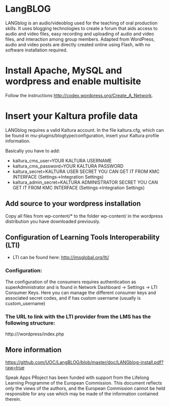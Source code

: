 LangBLOG
========

LANGblog is an audio/videoblog used for the teaching of oral production skills. It uses blogging technologies to create a forum that aids access to audio and video files, easy recording and uploading of audio and video files, and interaction among group members. Adapted from WordPress, audio and video posts are directly created online using Flash, with no software installation required.

# Install Apache, MySQL and wordpress and enable multisite
Follow the instructions http://codex.wordpress.org/Create_A_Network. 

# Insert your Kaltura profile data
LANGblog requires a valid Kaltura account. In the file kaltura.cfg, which can be found in mu-plugins/blogtype/configuration, insert your Kaltura profile information.

Basically you have to add:
* kaltura_cms_user=YOUR KALTURA USERNAME
* kaltura_cms_password=YOUR KALTURA PASSWORD
* kaltura_secret=KALTURA USER SECRET YOU CAN GET IT FROM KMC INTERFACE (Settings->Integration Settings)
* kaltura_admin_secret=KALTURA ADMINISTRATOR SECRET YOU CAN GET IT FROM KMC INTERFACE (Settings->Integration Settings)

## Add source to your wordpress installation
Copy all files from wp-content/* to the folder wp-content/ in the wordpress distribution you have downloaded previously.


## Configuration of Learning Tools Interoperability (LTI)
* LTI can be found here: http://imsglobal.org/lti/
### Configuration:
 The configuration of the consumers requires authentication as superAdministrator and is found in Network Dashboard → Settings → LTI Consumer Keys. Here you can manage the different consumer keys and associated secret codes, and if has custom username (usually is custom_username)
### The URL to link with the LTI provider from the LMS has the following structure: 
 http://<ip>/wordpress/index.php

## More information 
 https://github.com/UOC/LangBLOG/blob/master/doc/LANGblog-install.pdf?raw=true


Speak Apps PRoject has been funded with support from the Lifelong Learning Programme of the European Commission. This document reflects only the views of the authors, and the European Commission cannot be held responsible for any use which may be made of the information contained therein.